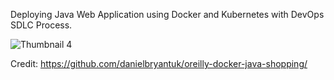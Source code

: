 Deploying Java Web Application using Docker and Kubernetes with DevOps SDLC Process.

![Thumbnail 4](https://github.com/BSatishSutar/docker-Java-kubernetes-project/assets/40925459/fb2c1b8e-444c-4e9f-9beb-161b051aed8d)









Credit: https://github.com/danielbryantuk/oreilly-docker-java-shopping/
